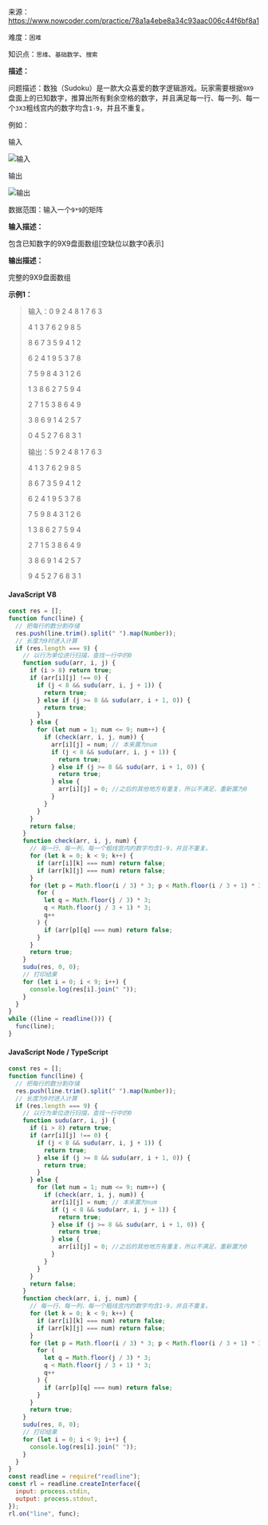 来源：<https://www.nowcoder.com/practice/78a1a4ebe8a34c93aac006c44f6bf8a1>

难度：`困难`

知识点：`思维`、`基础数学`、`搜索`

**描述：**

问题描述：数独（Sudoku）是一款大众喜爱的数字逻辑游戏。玩家需要根据`9X9`盘面上的已知数字，推算出所有剩余空格的数字，并且满足每一行、每一列、每一个`3X3`粗线宫内的数字均含`1-9`，并且不重复。

例如：

输入

![输入](https://uploadfiles.nowcoder.com/images/20210517/423483716_1621235429962/E29A36714F128D3B9B3E2DA1D8D357D7)

输出

![输出](https://uploadfiles.nowcoder.com/images/20210517/423483716_1621235449608/9D09933CEBE1C910F3FC7B5638CDC516)

数据范围：输入一个`9*9`的矩阵

**输入描述：**

包含已知数字的9X9盘面数组[空缺位以数字0表示]

**输出描述：**

完整的9X9盘面数组

**示例1：**

> 输入：0 9 2 4 8 1 7 6 3
>
> 4 1 3 7 6 2 9 8 5
>
> 8 6 7 3 5 9 4 1 2
>
> 6 2 4 1 9 5 3 7 8
>
> 7 5 9 8 4 3 1 2 6
>
> 1 3 8 6 2 7 5 9 4
>
> 2 7 1 5 3 8 6 4 9
>
> 3 8 6 9 1 4 2 5 7
>
> 0 4 5 2 7 6 8 3 1
>
> 输出：5 9 2 4 8 1 7 6 3
>
> 4 1 3 7 6 2 9 8 5
>
> 8 6 7 3 5 9 4 1 2
>
> 6 2 4 1 9 5 3 7 8
>
> 7 5 9 8 4 3 1 2 6
>
> 1 3 8 6 2 7 5 9 4
>
> 2 7 1 5 3 8 6 4 9
>
> 3 8 6 9 1 4 2 5 7
>
> 9 4 5 2 7 6 8 3 1

<!-- tabs:start -->

#### **JavaScript V8**

```javascript
const res = [];
function func(line) {
  // 把每行的数分割存储
  res.push(line.trim().split(" ").map(Number));
  // 长度为9时进入计算
  if (res.length === 9) {
    // 以行为单位进行扫描，查找一行中的0
    function sudu(arr, i, j) {
      if (i > 8) return true;
      if (arr[i][j] !== 0) {
        if (j < 8 && sudu(arr, i, j + 1)) {
          return true;
        } else if (j >= 8 && sudu(arr, i + 1, 0)) {
          return true;
        }
      } else {
        for (let num = 1; num <= 9; num++) {
          if (check(arr, i, j, num)) {
            arr[i][j] = num; // 本来置为num
            if (j < 8 && sudu(arr, i, j + 1)) {
              return true;
            } else if (j >= 8 && sudu(arr, i + 1, 0)) {
              return true;
            } else {
              arr[i][j] = 0; //之后的其他地方有重复，所以不满足，重新置为0
            }
          }
        }
      }
      return false;
    }
    function check(arr, i, j, num) {
      // 每一行、每一列、每一个粗线宫内的数字均含1-9，并且不重复。
      for (let k = 0; k < 9; k++) {
        if (arr[i][k] === num) return false;
        if (arr[k][j] === num) return false;
      }
      for (let p = Math.floor(i / 3) * 3; p < Math.floor(i / 3 + 1) * 3; p++) {
        for (
          let q = Math.floor(j / 3) * 3;
          q < Math.floor(j / 3 + 1) * 3;
          q++
        ) {
          if (arr[p][q] === num) return false;
        }
      }
      return true;
    }
    sudu(res, 0, 0);
    // 打印结果
    for (let i = 0; i < 9; i++) {
      console.log(res[i].join(" "));
    }
  }
}
while ((line = readline())) {
  func(line);
}
```

#### **JavaScript Node / TypeScript**

```javascript
const res = [];
function func(line) {
  // 把每行的数分割存储
  res.push(line.trim().split(" ").map(Number));
  // 长度为9时进入计算
  if (res.length === 9) {
    // 以行为单位进行扫描，查找一行中的0
    function sudu(arr, i, j) {
      if (i > 8) return true;
      if (arr[i][j] !== 0) {
        if (j < 8 && sudu(arr, i, j + 1)) {
          return true;
        } else if (j >= 8 && sudu(arr, i + 1, 0)) {
          return true;
        }
      } else {
        for (let num = 1; num <= 9; num++) {
          if (check(arr, i, j, num)) {
            arr[i][j] = num; // 本来置为num
            if (j < 8 && sudu(arr, i, j + 1)) {
              return true;
            } else if (j >= 8 && sudu(arr, i + 1, 0)) {
              return true;
            } else {
              arr[i][j] = 0; //之后的其他地方有重复，所以不满足，重新置为0
            }
          }
        }
      }
      return false;
    }
    function check(arr, i, j, num) {
      // 每一行、每一列、每一个粗线宫内的数字均含1-9，并且不重复。
      for (let k = 0; k < 9; k++) {
        if (arr[i][k] === num) return false;
        if (arr[k][j] === num) return false;
      }
      for (let p = Math.floor(i / 3) * 3; p < Math.floor(i / 3 + 1) * 3; p++) {
        for (
          let q = Math.floor(j / 3) * 3;
          q < Math.floor(j / 3 + 1) * 3;
          q++
        ) {
          if (arr[p][q] === num) return false;
        }
      }
      return true;
    }
    sudu(res, 0, 0);
    // 打印结果
    for (let i = 0; i < 9; i++) {
      console.log(res[i].join(" "));
    }
  }
}
const readline = require("readline");
const rl = readline.createInterface({
  input: process.stdin,
  output: process.stdout,
});
rl.on("line", func);
```

<!-- tabs:end -->
